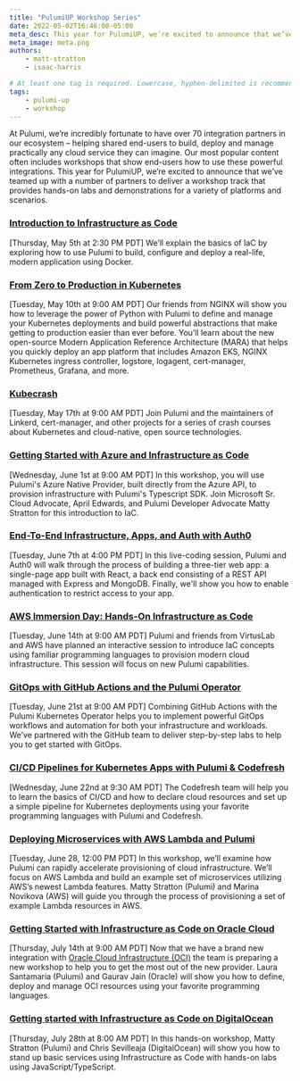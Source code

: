```yaml
---
title: "PulumiUP Workshop Series"
date: 2022-05-02T16:46:08-05:00
meta_desc: This year for PulumiUP, we’re excited to announce that we’ve teamed up with a number of partners to deliver a workshop track!
meta_image: meta.png
authors:
    - matt-stratton
    - isaac-harris

# At least one tag is required. Lowercase, hyphen-delimited is recommended.
tags:
    - pulumi-up
    - workshop
---
```


At Pulumi, we’re incredibly fortunate to have over 70 integration partners in our ecosystem – helping shared end-users to build, deploy and manage practically any cloud service they can imagine. Our most popular content often includes workshops that show end-users how to use these powerful integrations. This year for PulumiUP, we’re excited to announce that we’ve teamed up with a number of partners to deliver a workshop track that provides hands-on labs and demonstrations for a variety of platforms and scenarios.

<!--more-->
### [Introduction to Infrastructure as Code](https://www.pulumi.com/resources/introduction-to-infrastructure-as-code)

[Thursday, May 5th at 2:30 PM PDT]
We’ll explain the basics of IaC by exploring how to use Pulumi to build, configure and deploy a real-life, modern application using Docker.

### [From Zero to Production in Kubernetes](https://www.pulumi.com/resources/from-zero-to-production-in-kubernetes)

[Tuesday, May 10th at 9:00 AM PDT]
Our friends from NGINX will show you how to leverage the power of Python with Pulumi to define and manage your Kubernetes deployments and build powerful abstractions that make getting to production easier than ever before. You’ll learn about the new open-source Modern Application Reference Architecture (MARA) that helps you quickly deploy an app platform that includes Amazon EKS, NGINX Kubernetes ingress controller, logstore, logagent, cert-manager, Prometheus, Grafana, and more.

### [Kubecrash](https://www.kubecrash.io/?utm_campaign=pulumiup-2022&utm_source=web&utm_medium=partners&utm_content=pulumi)

[Tuesday, May 17th at 9:00 AM PDT]
Join Pulumi and the maintainers of Linkerd, cert-manager, and other projects for a series of crash courses about Kubernetes and cloud-native, open source technologies.

### [Getting Started with Azure and Infrastructure as Code](https://www.pulumi.com/resources/getting-started-with-azure-native)

[Wednesday, June 1st at 9:00 AM PDT]
In this workshop, you will use Pulumi's Azure Native Provider, built directly from the Azure API, to provision infrastructure with Pulumi's Typescript SDK. Join Microsoft Sr. Cloud Advocate, April Edwards, and Pulumi Developer Advocate Matty Stratton for this introduction to IaC.

### [End-To-End Infrastructure, Apps, and Auth with Auth0](https://www.pulumi.com/resources/end-to-end-infrastructure-apps-and-auth-with-pulumi-and-auth0)

[Tuesday, June 7th at 4:00 PM PDT]
In this live-coding session, Pulumi and Auth0 will walk through the process of building a three-tier web app: a single-page app built with React, a back end consisting of a REST API managed with Express and MongoDB. Finally, we'll show you how to enable authentication to restrict access to your app.

### [AWS Immersion Day: Hands-On Infrastructure as Code](https://www.pulumi.com/resources/aws-immersion-day-hands-on-infrastructure-as-code)

[Tuesday, June 14th at 9:00 AM PDT]
Pulumi and friends from VirtusLab and AWS have planned an interactive session to introduce IaC concepts using familiar programming languages to provision modern cloud infrastructure. This session will focus on new Pulumi capabilities.

### [GitOps with GitHub Actions and the Pulumi Operator](https://www.pulumi.com/resources/gitops-with-github-actions-and-the-pulumi-operator)

[Tuesday, June 21st at 9:00 AM PDT]
Combining GitHub Actions with the Pulumi Kubernetes Operator helps you to implement powerful GitOps workflows and automation for both your infrastructure and workloads. We’ve partnered with the GitHub team to deliver step-by-step labs to help you to get started with GitOps.

### [CI/CD Pipelines for Kubernetes Apps with Pulumi & Codefresh](https://www.pulumi.com/resources/ci-cd-pipelines-for-kubernetes-apps-with-codefresh)

[Wednesday, June 22nd at 9:30 AM PDT]
The Codefresh team will help you to learn the basics of CI/CD and how to declare cloud resources and set up a simple pipeline for Kubernetes deployments using your favorite programming languages with Pulumi and Codefresh.

### [Deploying Microservices with AWS Lambda and Pulumi](https://webinars.devops.com/pulumi-aws-workshop?utm_campaign=%242022.06.28%24_Pulumi_Workshop_DO&utm_source=Pulumi)

[Tuesday, June 28, 12:00 PM PDT]
In this workshop, we’ll examine how Pulumi can rapidly accelerate provisioning of cloud infrastructure. We’ll focus on AWS Lambda and build an example set of microservices utilizing AWS’s newest Lambda features. Matty Stratton (Pulumi) and Marina Novikova (AWS) will guide you through the process of provisioning a set of example Lambda resources in AWS.

### [Getting Started with Infrastructure as Code on Oracle Cloud](https://www.pulumi.com/resources/getting-started-with-infrastructure-as-code-on-oracle-cloud)

[Thursday, July 14th at 9:00 AM PDT]
Now that we have a brand new integration with [Oracle Cloud Infrastructure (OCI)](https://www.pulumi.com/registry/packages/oci) the team is preparing a new workshop to help you to get the most out of the new provider. Laura Santamaria (Pulumi) and Gaurav Jain (Oracle) will show you how to define, deploy and manage OCI resources using your favorite programming languages.  

### [Getting started with Infrastructure as Code on DigitalOcean](https://www.pulumi.com/resources/getting-started-with-infrastructure-as-code-on-digital-ocean)

[Thursday, July 28th at 8:00 AM PDT]
In this hands-on workshop, Matty Stratton (Pulumi) and Chris Sevilleaja (DigitalOcean) will show you how to stand up basic services using Infrastructure as Code with hands-on labs using JavaScript/TypeScript.
